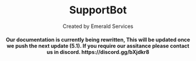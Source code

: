 <h1 align="center">SupportBot</h1>
<p align="center">Created by Emerald Services</p>
<h4 align="center">Our documentation is currently being rewritten, This will be updated once we push the next update (5.1). If you require our assitance please contact us in discord. https://discord.gg/bXjdkr8</h4>
